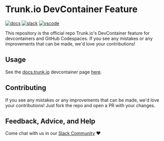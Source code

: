 # Trunk.io DevContainer Feature

[![docs](https://img.shields.io/badge/-docs-darkgreen?logo=readthedocs&logoColor=ffffff)][docs]
[![slack](https://img.shields.io/badge/-slack-611f69?logo=slack)][slack]
[![vscode](https://img.shields.io/visual-studio-marketplace/i/trunk.io?color=0078d7&label=vscode&logo=visualstudiocode)][vscode]

This repository is the official repo Trunk.io's DevContainer feature for devcontainers and GitHub
Codespaces. If you see any mistakes or any improvements that can be made, we'd love your
contributions!

## Usage

See the [docs.trunk.io](https://docs.trunk.io/code-quality/ide-integration/github-codespaces)
devcontainer page [here](https://docs.trunk.io/code-quality/ide-integration/github-codespaces).

## Contributing

If you see any mistakes or any improvements that can be made, we'd love your contributions! Just
fork the repo and open a PR with your changes.

## Feedback, Advice, and Help

Come chat with us in our [Slack Community][slack] ❤️

[slack]: https://slack.trunk.io
[docs]: https://docs.trunk.io
[vscode]: https://marketplace.visualstudio.com/items?itemName=Trunk.io
